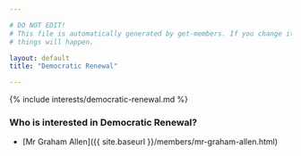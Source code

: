 ```yaml
---

# DO NOT EDIT!
# This file is automatically generated by get-members. If you change it, bad
# things will happen.

layout: default
title: "Democratic Renewal"

---
```


{% include interests/democratic-renewal.md %}

### Who is interested in Democratic Renewal?


* [Mr Graham Allen]({{ site.baseurl }}/members/mr-graham-allen.html)
